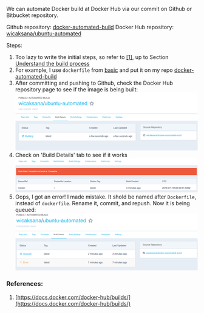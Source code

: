 We can automate Docker build at Docker Hub via our commit on Github or
Bitbucket repository.

Github repository: [docker-automated-build](https://github.com/wicaksana/docker-automated-build)
Docker Hub repository: [wicaksana/ubuntu-automated](https://hub.docker.com/r/wicaksana/ubuntu-automated/)

Steps:
1. Too lazy to write the initial steps, so refer to [\[1\]](#ref1), up to Section [Understand the build process](https://docs.docker.com/docker-hub/builds/#/understand-the-build-process)
2. For example, I use `dockerfile` from [basic](../basic/) and put it on my repo [docker-automated-build](https://github.com/wicaksana/docker-automated-build)
3. After committing and pushing to Github, check the Docker Hub repository page to see if the image is being built:
![](../img/automated-build-01.png)
4. Check on 'Build Details' tab to see if it works
![](../img/automated-build-02.png)
5. Oops, I got an error! I made mistake. It shold be named after `Dockerfile`, instead of `dockerfile`. Rename it, commit, and repush. Now it is being queued:
![](../img/automated-build-03.png)

### References:
1. <a name="ref1"></a>[https://docs.docker.com/docker-hub/builds/](https://docs.docker.com/docker-hub/builds/)